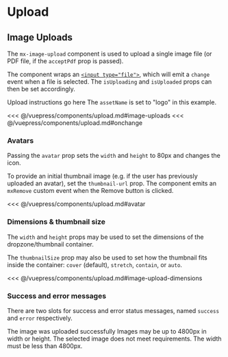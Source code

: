 # Upload

## Image Uploads

The `mx-image-upload` component is used to upload a single image file (or PDF file, if the `acceptPdf` prop is passed).

The component wraps an [`<input type="file">`](https://developer.mozilla.org/en-US/docs/Web/HTML/Element/input/file), which will emit a `change` event when a file is selected. The `isUploading` and `isUploaded` props can then be set accordingly.

<section class="mds">
  <div class="flex flex-col my-20 space-y-40">
<!-- #region image-uploads -->
    <mx-image-upload @change="onChange">
      <span slot="instructions">Upload instructions go here</span>
    </mx-image-upload>
    <mx-image-upload show-icon="false" asset-name="logo" @change="onChange">
    <span slot="instructions">
      The <code>assetName</code> is set to "logo" in this example.
    </span>
    </mx-image-upload>
    <mx-image-upload show-dropzone-text="false" icon="ph-file-arrow-up" @change="onChange" />
<!-- #endregion image-uploads -->
  </div>
</section>

<<< @/vuepress/components/upload.md#image-uploads
<<< @/vuepress/components/upload.md#onchange

### Avatars

Passing the `avatar` prop sets the `width` and `height` to 80px and changes the icon.

To provide an initial thumbnail image (e.g. if the user has previously uploaded an avatar), set the `thumbnail-url` prop. The component emits an `mxRemove` custom event when the Remove button is clicked.

<section class="mds">
  <div class="flex my-20">  
<!-- #region avatar -->
    <mx-image-upload
      avatar
      thumbnail-url="https://www.gravatar.com/avatar/205e460b479e2e5b48aec07710c08d50" 
      @mxRemove="onRemove"
      @change="onChange"
    />
<!-- #endregion avatar -->
  </div>
</section>

<<< @/vuepress/components/upload.md#avatar

### Dimensions & thumbnail size

The `width` and `height` props may be used to set the dimensions of the dropzone/thumbnail container.

The `thumbnailSize` prop may also be used to set how the thumbnail fits inside the container: `cover` (default), `stretch`, `contain`, or `auto`.

<section class="mds">
  <div class="flex flex-col my-20 space-y-40">
<!-- #region image-upload-dimensions -->
    <mx-image-upload width="400px" height="150px" thumbnail-size="cover" thumbnail-url="https://via.placeholder.com/200x100" />
    <mx-image-upload width="400px" height="150px" thumbnail-size="stretch" thumbnail-url="https://via.placeholder.com/200x100" />
    <mx-image-upload width="400px" height="150px" thumbnail-size="contain" thumbnail-url="https://via.placeholder.com/200x100" />
    <mx-image-upload width="400px" height="150px" thumbnail-size="auto" thumbnail-url="https://via.placeholder.com/200x100" />
<!-- #endregion image-upload-dimensions -->
  </div>
</section>

<<< @/vuepress/components/upload.md#image-upload-dimensions

### Success and error messages

There are two slots for success and error status messages, named `success` and `error` respectively.

<section class="mds">
  <div class="flex flex-col my-20 space-y-40">
<!-- #region image-upload-dimensions -->
    <mx-image-upload thumbnail-size="cover" thumbnail-url="https://www.fillmurray.com/300/300">
      <span slot="success">
        The image was uploaded successfully
      </span>
    </mx-image-upload>
    <mx-image-upload thumbnail-size="cover" thumbnail-url="https://www.fillmurray.com/480/320">
      <span slot="instructions">
        Images may be up to 4800px in width or height.
      </span>
      <span slot="error">
        The selected image does not meet requirements.  The width must be less than 4800px.
      </span>
    </mx-image-upload>
<!-- #endregion image-upload-dimensions -->
  </div>
</section>

<script>
export default {
  methods: {
    // #region onchange
    onChange(e) {
      const upload = e.target.closest('mx-image-upload')
      console.log('Uploading ' + e.target.files[0].name)
      upload.isUploading = true
      // Simulate upload
      setTimeout(() => {
        upload.isUploaded = true
        upload.isUploading = false
        console.log('Uploaded ' + e.target.files[0].name)
      }, 2000)
      // #endregion onchange
    },
    onRemove() {
      console.log('File removed')
    }
  }
}
</script>

